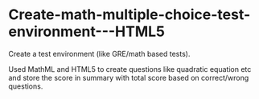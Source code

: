# Create-math-multiple-choice-test-environment---HTML5

Create a test environment (like GRE/math based tests).

Used MathML and HTML5 to create questions like quadratic equation etc and store the score in summary with total score based on correct/wrong questions.
